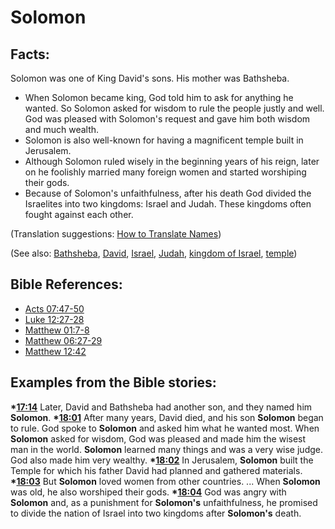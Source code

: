 # Solomon #

## Facts: ##

Solomon was one of King David's sons. His mother was Bathsheba.

* When Solomon became king, God told him to ask for anything he wanted. So Solomon asked for wisdom to rule the people justly and well. God was pleased with Solomon's request and gave him both wisdom and much wealth.
* Solomon is also well-known for having a magnificent temple built in Jerusalem.
* Although Solomon ruled wisely in the beginning years of his reign, later on he foolishly married many foreign women and started worshiping their gods. 
* Because of Solomon's unfaithfulness, after his death God divided the Israelites into two kingdoms: Israel and Judah. These kingdoms often fought against each other.

(Translation suggestions: [How to Translate Names](en/ta-vol1/translate/man/translate-names))

(See also: [Bathsheba](../other/bathsheba.md), [David](../other/david.md), [Israel](../other/israel.md), [Judah](../other/kingdomofjudah.md), [kingdom of Israel](../other/kingdomofisrael.md), [temple](../kt/temple.md))

## Bible References: ##

* [Acts 07:47-50](en/tn/act/help/07/47)
* [Luke 12:27-28](en/tn/luk/help/12/27)
* [Matthew 01:7-8](en/tn/mat/help/01/07)
* [Matthew 06:27-29](en/tn/mat/help/06/27)
* [Matthew 12:42](en/tn/mat/help/12/42)

## Examples from the Bible stories: ##

  __*[17:14](en/tn/obs/help/17/14)__ Later,  David and Bathsheba had another son, and they named him __Solomon__.
  __*[18:01](en/tn/obs/help/18/01)__ After many years, David died, and his son __Solomon__ began to rule. God spoke to __Solomon__ and asked him what he wanted most. When __Solomon__ asked for wisdom, God was pleased and made him the wisest man in the world. __Solomon__ learned many things and was a very wise judge. God also made him very wealthy.
  __*[18:02](en/tn/obs/help/18/02)__ In Jerusalem, __Solomon__ built the Temple for which his father David had planned and gathered materials.
  __*[18:03](en/tn/obs/help/18/03)__ But __Solomon__ loved women from other countries. ... When __Solomon__ was old, he also worshiped their gods.
  __*[18:04](en/tn/obs/help/18/04)__ God was angry with __Solomon__ and, as a punishment for __Solomon's__ unfaithfulness, he promised to divide the nation of Israel into two kingdoms after __Solomon's__ death.